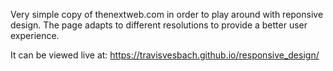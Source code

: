 Very simple copy of thenextweb.com in order to play around with reponsive design.  The page adapts to different resolutions to provide a better user experience.

It can be viewed live at: https://travisvesbach.github.io/responsive_design/